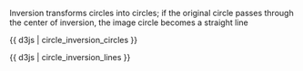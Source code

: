 Inversion transforms circles into circles; if the original circle passes through the center of inversion, the image circle becomes a straight line

{{ d3js | circle_inversion_circles }}

{{ d3js | circle_inversion_lines }}